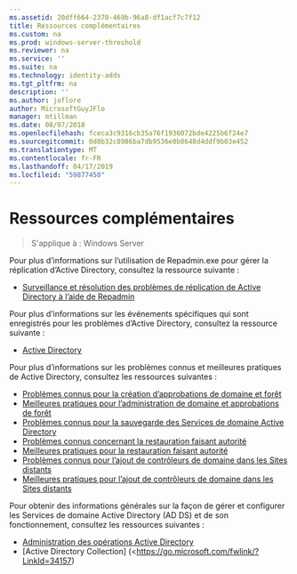 ```yaml
---
ms.assetid: 20dff664-2370-469b-96a8-df1acf7c7f12
title: Ressources complémentaires
ms.custom: na
ms.prod: windows-server-threshold
ms.reviewer: na
ms.service: ''
ms.suite: na
ms.technology: identity-adds
ms.tgt_pltfrm: na
description: ''
ms.author: joflore
author: MicrosoftGuyJFlo
manager: mtillman
ms.date: 08/07/2018
ms.openlocfilehash: fceca3c9316cb35a76f1936072bde4225b6f24e7
ms.sourcegitcommit: 0d0b32c8986ba7db9536e0b8648d4ddf9b03e452
ms.translationtype: MT
ms.contentlocale: fr-FR
ms.lasthandoff: 04/17/2019
ms.locfileid: "59877450"
---
```

# <a name="additional-resources"></a>Ressources complémentaires

>S'applique à : Windows Server

Pour plus d’informations sur l’utilisation de Repadmin.exe pour gérer la réplication d’Active Directory, consultez la ressource suivante : 

- [Surveillance et résolution des problèmes de réplication de Active Directory à l’aide de Repadmin](https://go.microsoft.com/fwlink/?LinkId=122830)

Pour plus d’informations sur les événements spécifiques qui sont enregistrés pour les problèmes d’Active Directory, consultez la ressource suivante :

- [Active Directory](https://go.microsoft.com/fwlink/?LinkId=122877)

Pour plus d’informations sur les problèmes connus et meilleures pratiques de Active Directory, consultez les ressources suivantes :

- [Problèmes connus pour la création d’approbations de domaine et forêt](https://go.microsoft.com/fwlink/?LinkId=128784)
- [Meilleures pratiques pour l’administration de domaine et approbations de forêt](https://go.microsoft.com/fwlink/?LinkId=128785)
- [Problèmes connus pour la sauvegarde des Services de domaine Active Directory](https://go.microsoft.com/fwlink/?LinkId=128793)
- [Problèmes connus concernant la restauration faisant autorité](https://go.microsoft.com/fwlink/?LinkId=128788)
- [Meilleures pratiques pour la restauration faisant autorité](https://go.microsoft.com/fwlink/?LinkId=128791) 
- [Problèmes connus pour l’ajout de contrôleurs de domaine dans les Sites distants](https://go.microsoft.com/fwlink/?LinkId=128794)
- [Meilleures pratiques pour l’ajout de contrôleurs de domaine dans les Sites distants](https://go.microsoft.com/fwlink/?LinkId=128796)

Pour obtenir des informations générales sur la façon de gérer et configurer les Services de domaine Active Directory (AD DS) et de son fonctionnement, consultez les ressources suivantes :

- [Administration des opérations Active Directory](https://go.microsoft.com/fwlink/?LinkId=128798)
- [Active Directory Collection] (<https://go.microsoft.com/fwlink/?LinkId=34157)